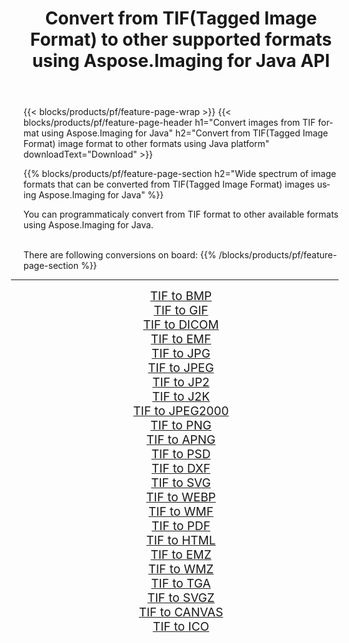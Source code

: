 ﻿---
title: Convert from TIF(Tagged Image Format) to other supported formats using Aspose.Imaging for Java API 
weight: 3920
url: /java/conversion/from/tif 
lang: en
langdirlevel: 2
locales: zh-hans,ja,it,ru,de,es,fr,nl,id,lt,pl,pt,vi,tr,ko,zh-hant,ar,hi,th,sv,cs,uk,he
description: Aspose.Imaging API can easily convert from TIF(Tagged Image Format) to other formats using Java platform
---

{{< blocks/products/pf/feature-page-wrap >}}
{{< blocks/products/pf/feature-page-header h1="Convert images from TIF format using Aspose.Imaging for Java" h2="Convert from TIF(Tagged Image Format) image format to other formats using Java platform" downloadText="Download" >}}


{{% blocks/products/pf/feature-page-section  h2="Wide spectrum of image formats that can be converted from TIF(Tagged Image Format) images using Aspose.Imaging for Java" %}}
<p align=justify>You can programmaticaly convert from TIF format to other available formats using 
Aspose.Imaging for Java. </p>
<br/>
There are following conversions on board:
{{% /blocks/products/pf/feature-page-section %}}
<div class="container-fluid productfamilypage bg-gray">
    <div class="convertypes bg-gray agp-content section">
        <div class="container">
		<hr style="margin-left:-20px;"/>
		<div class="row other-converters" style="gap: 10px;font-size: 19px;text-align:center;">
		    <div class='col-md-2 other-converter remove-lp remove-rp'><a href="/imaging/java/conversion/tif-to-bmp" style="padding:15px;">TIF to BMP</a></div><div class='col-md-2 other-converter remove-lp remove-rp'><a href="/imaging/java/conversion/tif-to-gif" style="padding:15px;">TIF to GIF</a></div><div class='col-md-2 other-converter remove-lp remove-rp'><a href="/imaging/java/conversion/tif-to-dicom" style="padding:15px;">TIF to DICOM</a></div><div class='col-md-2 other-converter remove-lp remove-rp'><a href="/imaging/java/conversion/tif-to-emf" style="padding:15px;">TIF to EMF</a></div><div class='col-md-2 other-converter remove-lp remove-rp'><a href="/imaging/java/conversion/tif-to-jpg" style="padding:15px;">TIF to JPG</a></div><div class='col-md-2 other-converter remove-lp remove-rp'><a href="/imaging/java/conversion/tif-to-jpeg" style="padding:15px;">TIF to JPEG</a></div><div class='col-md-2 other-converter remove-lp remove-rp'><a href="/imaging/java/conversion/tif-to-jp2" style="padding:15px;">TIF to JP2</a></div><div class='col-md-2 other-converter remove-lp remove-rp'><a href="/imaging/java/conversion/tif-to-j2k" style="padding:15px;">TIF to J2K</a></div><div class='col-md-2 other-converter remove-lp remove-rp'><a href="/imaging/java/conversion/tif-to-jpeg2000" style="padding:15px;">TIF to JPEG2000</a></div><div class='col-md-2 other-converter remove-lp remove-rp'><a href="/imaging/java/conversion/tif-to-png" style="padding:15px;">TIF to PNG</a></div><div class='col-md-2 other-converter remove-lp remove-rp'><a href="/imaging/java/conversion/tif-to-apng" style="padding:15px;">TIF to APNG</a></div><div class='col-md-2 other-converter remove-lp remove-rp'><a href="/imaging/java/conversion/tif-to-psd" style="padding:15px;">TIF to PSD</a></div><div class='col-md-2 other-converter remove-lp remove-rp'><a href="/imaging/java/conversion/tif-to-dxf" style="padding:15px;">TIF to DXF</a></div><div class='col-md-2 other-converter remove-lp remove-rp'><a href="/imaging/java/conversion/tif-to-svg" style="padding:15px;">TIF to SVG</a></div><div class='col-md-2 other-converter remove-lp remove-rp'><a href="/imaging/java/conversion/tif-to-webp" style="padding:15px;">TIF to WEBP</a></div><div class='col-md-2 other-converter remove-lp remove-rp'><a href="/imaging/java/conversion/tif-to-wmf" style="padding:15px;">TIF to WMF</a></div><div class='col-md-2 other-converter remove-lp remove-rp'><a href="/imaging/java/conversion/tif-to-pdf" style="padding:15px;">TIF to PDF</a></div><div class='col-md-2 other-converter remove-lp remove-rp'><a href="/imaging/java/conversion/tif-to-html" style="padding:15px;">TIF to HTML</a></div><div class='col-md-2 other-converter remove-lp remove-rp'><a href="/imaging/java/conversion/tif-to-emz" style="padding:15px;">TIF to EMZ</a></div><div class='col-md-2 other-converter remove-lp remove-rp'><a href="/imaging/java/conversion/tif-to-wmz" style="padding:15px;">TIF to WMZ</a></div><div class='col-md-2 other-converter remove-lp remove-rp'><a href="/imaging/java/conversion/tif-to-tga" style="padding:15px;">TIF to TGA</a></div><div class='col-md-2 other-converter remove-lp remove-rp'><a href="/imaging/java/conversion/tif-to-svgz" style="padding:15px;">TIF to SVGZ</a></div><div class='col-md-2 other-converter remove-lp remove-rp'><a href="/imaging/java/conversion/tif-to-canvas" style="padding:15px;">TIF to CANVAS</a></div><div class='col-md-2 other-converter remove-lp remove-rp'><a href="/imaging/java/conversion/tif-to-ico" style="padding:15px;">TIF to ICO</a></div>
                </div>
        </div>
    </div>
</div>
<br/>

